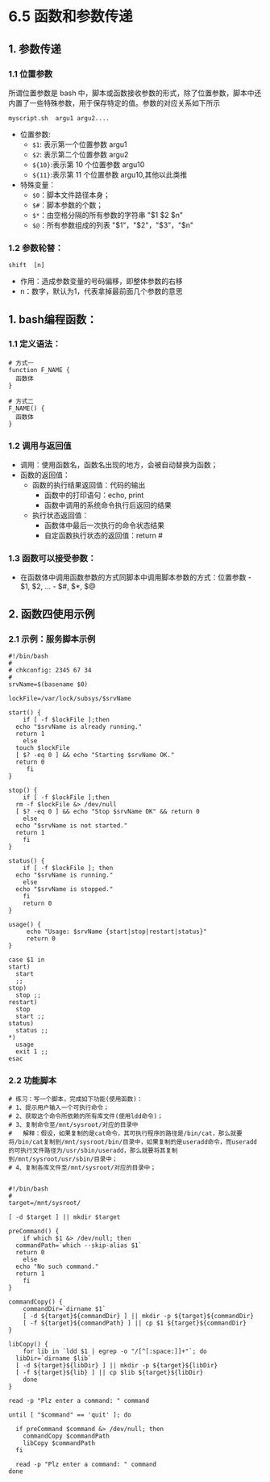 # 6.5 函数和参数传递

## 1. 参数传递
### 1.1 位置参数
所谓位置参数是 bash 中，脚本或函数接收参数的形式，除了位置参数，脚本中还内置了一些特殊参数，用于保存特定的值。参数的对应关系如下所示

`myscript.sh  argu1 argu2....`
- 位置参数:
  - `$1`: 表示第一个位置参数 argu1
  - `$2`: 表示第二个位置参数 argu2
  - `${10}`:表示第 10 个位置参数 argu10
  - `${11}`:表示第 11 个位置参数 argu10,其他以此类推
- 特殊变量：
  - `$0`：脚本文件路径本身；
  - `$#`：脚本参数的个数；
  - `$*`：由空格分隔的所有参数的字符串 "$1 $2 $n"
  - `$@`：所有参数组成的列表 "$1"，"$2"，"$3"，"$n"

### 1.2 参数轮替：
`shift  [n]`
- 作用：造成参数变量的号码偏移，即整体参数的右移
- n：数字，默认为1，代表拿掉最前面几个参数的意思

## 1. bash编程函数：
### 1.1 定义语法：
```
# 方式一
function F_NAME {
  函数体
}

# 方式二
F_NAME() {
  函数体
}
```

### 1.2 调用与返回值
- 调用：使用函数名，函数名出现的地方，会被自动替换为函数；
- 函数的返回值：
    - 函数的执行结果返回值：代码的输出
        - 函数中的打印语句：echo, print
        - 函数中调用的系统命令执行后返回的结果
    - 执行状态返回值：
        - 函数体中最后一次执行的命令状态结果
        - 自定函数执行状态的返回值：return #

### 1.3 函数可以接受参数：
- 在函数体中调用函数参数的方式同脚本中调用脚本参数的方式：位置参数
      - \$1, \$2, ...
      - \$\#, \$\*, \$\@

## 2. 函数四使用示例
### 2.1 示例：服务脚本示例
```
#!/bin/bash
#
# chkconfig: 2345 67 34
#
srvName=$(basename $0)

lockFile=/var/lock/subsys/$srvName

start() {
    if [ -f $lockFile ];then
  echo "$srvName is already running."
  return 1
    else
  touch $lockFile
  [ $? -eq 0 ] && echo "Starting $srvName OK."
  return 0
     fi
}

stop() {
    if [ -f $lockFile ];then
  rm -f $lockFile &> /dev/null
  [ $? -eq 0 ] && echo "Stop $srvName OK" && return 0
    else
  echo "$srvName is not started."
  return 1
    fi
}

status() {
    if [ -f $lockFile ]; then
  echo "$srvName is running."
    else
  echo "$srvName is stopped."
    fi
    return 0
}

usage() {
     echo "Usage: $srvName {start|stop|restart|status}"
     return 0
}

case $1 in
start)
  start
  ;;
stop)
  stop ;;
restart)
  stop
  start ;;
status)
  status ;;
*)
  usage
  exit 1 ;;
esac
```

### 2.2 功能脚本
```
# 练习：写一个脚本，完成如下功能(使用函数)：
# 1、提示用户输入一个可执行命令；
# 2、获取这个命令所依赖的所有库文件(使用ldd命令)；
# 3、复制命令至/mnt/sysroot/对应的目录中
#   解释：假设，如果复制的是cat命令，其可执行程序的路径是/bin/cat，那么就要将/bin/cat复制到/mnt/sysroot/bin/目录中，如果复制的是useradd命令，而useradd的可执行文件路径为/usr/sbin/useradd，那么就要将其复制到/mnt/sysroot/usr/sbin/目录中；
# 4、复制各库文件至/mnt/sysroot/对应的目录中；


#!/bin/bash
#
target=/mnt/sysroot/

[ -d $target ] || mkdir $target

preCommand() {
    if which $1 &> /dev/null; then
  commandPath=`which --skip-alias $1`
  return 0
    else
  echo "No such command."
  return 1
    fi
}

commandCopy() {
    commandDir=`dirname $1`
    [ -d ${target}${commandDir} ] || mkdir -p ${target}${commandDir}
    [ -f ${target}${commandPath} ] || cp $1 ${target}${commandDir}
}

libCopy() {
    for lib in `ldd $1 | egrep -o "/[^[:space:]]+"`; do
  libDir=`dirname $lib`
  [ -d ${target}${libDir} ] || mkdir -p ${target}${libDir}
  [ -f ${target}${lib} ] || cp $lib ${target}${libDir}
    done
}

read -p "Plz enter a command: " command

until [ "$command" == 'quit' ]; do

  if preCommand $command &> /dev/null; then
    commandCopy $commandPath
    libCopy $commandPath
  fi

  read -p "Plz enter a command: " command
done
```
